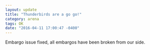 ```yaml
---
layout: update
title: "Thunderbirds are a go go!"
category: arena
tags: OK
date: "2016-04-11 17:00:47 -0400"
---
```


Embargo issue fixed, all embargos have been broken from our side.
